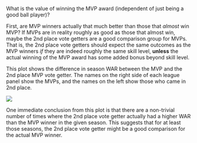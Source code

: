 What is the value of winning the MVP award (independent of just being a
good ball player)?

First, are MVP winners actually that much better than those that
*almost* win MVP? If MVPs are in reality roughly as good as those that
almost win, maybe the 2nd place vote getters are a good comparison group
for MVPs. That is, the 2nd place vote getters should expect the same
outcomes as the MVP winners *if* they are indeed roughly the same skill
level, **unless** the actual winning of the MVP award has some added
bonus beyond skill level.

This plot shows the difference in season WAR between the MVP and the 2nd
place MVP vote getter. The names on the right side of each league panel
show the MVPs, and the names on the left show those who came in 2nd
place.

![](/assets/unnamed-chunk-1-1.png)

One immediate conclusion from this plot is that there are a non-trivial
number of times where the 2nd place vote getter actually had a higher
WAR than the MVP winner in the given season. This suggests that for at
least those seasons, the 2nd place vote getter might be a good
comparison for the actual MVP winner.
